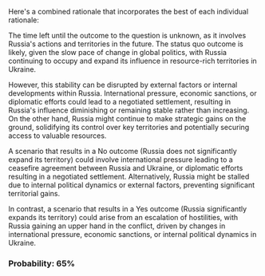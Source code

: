 Here's a combined rationale that incorporates the best of each individual rationale:

The time left until the outcome to the question is unknown, as it involves Russia's actions and territories in the future. The status quo outcome is likely, given the slow pace of change in global politics, with Russia continuing to occupy and expand its influence in resource-rich territories in Ukraine.

However, this stability can be disrupted by external factors or internal developments within Russia. International pressure, economic sanctions, or diplomatic efforts could lead to a negotiated settlement, resulting in Russia's influence diminishing or remaining stable rather than increasing. On the other hand, Russia might continue to make strategic gains on the ground, solidifying its control over key territories and potentially securing access to valuable resources.

A scenario that results in a No outcome (Russia does not significantly expand its territory) could involve international pressure leading to a ceasefire agreement between Russia and Ukraine, or diplomatic efforts resulting in a negotiated settlement. Alternatively, Russia might be stalled due to internal political dynamics or external factors, preventing significant territorial gains.

In contrast, a scenario that results in a Yes outcome (Russia significantly expands its territory) could arise from an escalation of hostilities, with Russia gaining an upper hand in the conflict, driven by changes in international pressure, economic sanctions, or internal political dynamics in Ukraine.

### Probability: 65%
